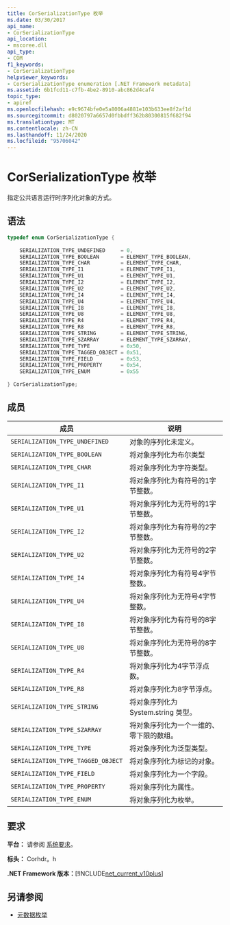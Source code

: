 ```yaml
---
title: CorSerializationType 枚举
ms.date: 03/30/2017
api_name:
- CorSerializationType
api_location:
- mscoree.dll
api_type:
- COM
f1_keywords:
- CorSerializationType
helpviewer_keywords:
- CorSerializationType enumeration [.NET Framework metadata]
ms.assetid: 6b1fcd11-c7fb-4be2-8910-abc862d4caf4
topic_type:
- apiref
ms.openlocfilehash: e9c9674bfe0e5a8006a4881e103b633ee8f2af1d
ms.sourcegitcommit: d8020797a6657d0fbbdff362b80300815f682f94
ms.translationtype: MT
ms.contentlocale: zh-CN
ms.lasthandoff: 11/24/2020
ms.locfileid: "95706042"
---
```

# <a name="corserializationtype-enumeration"></a>CorSerializationType 枚举

指定公共语言运行时序列化对象的方式。  
  
## <a name="syntax"></a>语法  
  
```cpp  
typedef enum CorSerializationType {  
  
    SERIALIZATION_TYPE_UNDEFINED     = 0,  
    SERIALIZATION_TYPE_BOOLEAN       = ELEMENT_TYPE_BOOLEAN,  
    SERIALIZATION_TYPE_CHAR          = ELEMENT_TYPE_CHAR,  
    SERIALIZATION_TYPE_I1            = ELEMENT_TYPE_I1,  
    SERIALIZATION_TYPE_U1            = ELEMENT_TYPE_U1,  
    SERIALIZATION_TYPE_I2            = ELEMENT_TYPE_I2,  
    SERIALIZATION_TYPE_U2            = ELEMENT_TYPE_U2,  
    SERIALIZATION_TYPE_I4            = ELEMENT_TYPE_I4,  
    SERIALIZATION_TYPE_U4            = ELEMENT_TYPE_U4,  
    SERIALIZATION_TYPE_I8            = ELEMENT_TYPE_I8,  
    SERIALIZATION_TYPE_U8            = ELEMENT_TYPE_U8,  
    SERIALIZATION_TYPE_R4            = ELEMENT_TYPE_R4,  
    SERIALIZATION_TYPE_R8            = ELEMENT_TYPE_R8,  
    SERIALIZATION_TYPE_STRING        = ELEMENT_TYPE_STRING,  
    SERIALIZATION_TYPE_SZARRAY       = ELEMENT_TYPE_SZARRAY,  
    SERIALIZATION_TYPE_TYPE          = 0x50,  
    SERIALIZATION_TYPE_TAGGED_OBJECT = 0x51,  
    SERIALIZATION_TYPE_FIELD         = 0x53,  
    SERIALIZATION_TYPE_PROPERTY      = 0x54,  
    SERIALIZATION_TYPE_ENUM          = 0x55  
  
} CorSerializationType;  
```  
  
## <a name="members"></a>成员  
  
|成员|说明|  
|------------|-----------------|  
|`SERIALIZATION_TYPE_UNDEFINED`|对象的序列化未定义。|  
|`SERIALIZATION_TYPE_BOOLEAN`|将对象序列化为布尔类型|  
|`SERIALIZATION_TYPE_CHAR`|将对象序列化为字符类型。|  
|`SERIALIZATION_TYPE_I1`|将对象序列化为有符号的1字节整数。|  
|`SERIALIZATION_TYPE_U1`|将对象序列化为无符号的1字节整数。|  
|`SERIALIZATION_TYPE_I2`|将对象序列化为有符号的2字节整数。|  
|`SERIALIZATION_TYPE_U2`|将对象序列化为无符号的2字节整数。|  
|`SERIALIZATION_TYPE_I4`|将对象序列化为有符号4字节整数。|  
|`SERIALIZATION_TYPE_U4`|将对象序列化为无符号4字节整数。|  
|`SERIALIZATION_TYPE_I8`|将对象序列化为有符号的8字节整数。|  
|`SERIALIZATION_TYPE_U8`|将对象序列化为无符号的8字节整数。|  
|`SERIALIZATION_TYPE_R4`|将对象序列化为4字节浮点数。|  
|`SERIALIZATION_TYPE_R8`|将对象序列化为8字节浮点。|  
|`SERIALIZATION_TYPE_STRING`|将对象序列化为 System.string 类型。|  
|`SERIALIZATION_TYPE_SZARRAY`|将对象序列化为一个一维的、零下限的数组。|  
|`SERIALIZATION_TYPE_TYPE`|将对象序列化为泛型类型。|  
|`SERIALIZATION_TYPE_TAGGED_OBJECT`|将对象序列化为标记的对象。|  
|`SERIALIZATION_TYPE_FIELD`|将对象序列化为一个字段。|  
|`SERIALIZATION_TYPE_PROPERTY`|将对象序列化为属性。|  
|`SERIALIZATION_TYPE_ENUM`|将对象序列化为枚举。|  
  
## <a name="requirements"></a>要求  

 **平台：** 请参阅 [系统要求](../../get-started/system-requirements.md)。  
  
 **标头：** Corhdr。h  
  
 **.NET Framework 版本：**[!INCLUDE[net_current_v10plus](../../../../includes/net-current-v10plus-md.md)]  
  
## <a name="see-also"></a>另请参阅

- [元数据枚举](metadata-enumerations.md)
